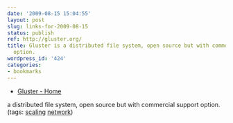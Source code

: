```yaml
---
date: '2009-08-15 15:04:55'
layout: post
slug: links-for-2009-08-15
status: publish
ref: http://gluster.org/
title: Gluster is a distributed file system, open source but with commercial support
  option.
wordpress_id: '424'
categories:
- bookmarks
---
```


  * [Gluster - Home](http://gluster.org/)


a distributed file system, open source but with commercial support option. (tags: [scaling](http://delicious.com/eob/scaling) [network](http://delicious.com/eob/network))



